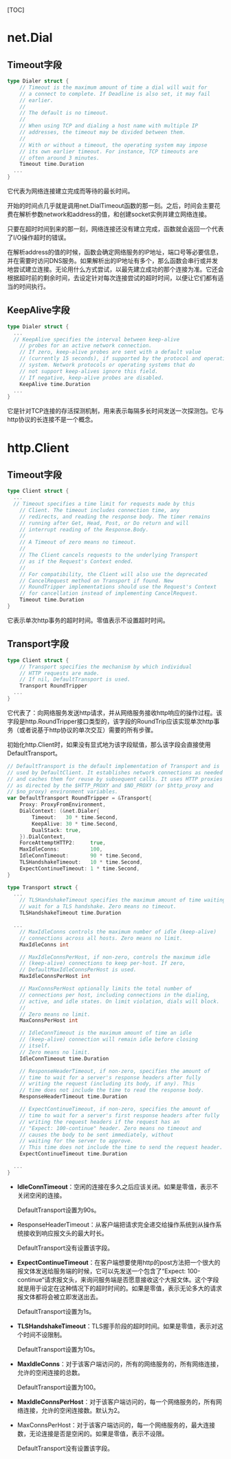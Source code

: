 [TOC]

# net.Dial

## Timeout字段

```go
type Dialer struct {
	// Timeout is the maximum amount of time a dial will wait for
	// a connect to complete. If Deadline is also set, it may fail
	// earlier.
	//
	// The default is no timeout.
	//
	// When using TCP and dialing a host name with multiple IP
	// addresses, the timeout may be divided between them.
	//
	// With or without a timeout, the operating system may impose
	// its own earlier timeout. For instance, TCP timeouts are
	// often around 3 minutes.
	Timeout time.Duration
  ...
}
```

 它代表为网络连接建立完成而等待的最长时间。

开始的时间点几乎就是调用net.DialTimeout函数的那一刻。之后，时间会主要花费在解析参数network和address的值，和创建socket实例并建立网络连接。

只要在超时时间到来的那一刻，网络连接还没有建立完成，函数就会返回一个代表了I/O操作超时的错误。

在解析address的值的时候，函数会确定网络服务的IP地址，端口号等必要信息，并在需要时访问DNS服务。如果解析出的IP地址有多个，那么函数会串行或并发地尝试建立连接。无论用什么方式尝试，以最先建立成功的那个连接为准。它还会根据超时前的剩余时间，去设定针对每次连接尝试的超时时间，以便让它们都有适当的时间执行。

## KeepAlive字段

```go
type Dialer struct {
  ...
  // KeepAlive specifies the interval between keep-alive
	// probes for an active network connection.
	// If zero, keep-alive probes are sent with a default value
	// (currently 15 seconds), if supported by the protocol and operating
	// system. Network protocols or operating systems that do
	// not support keep-alives ignore this field.
	// If negative, keep-alive probes are disabled.
	KeepAlive time.Duration
  ...
}
```

它是针对TCP连接的存活探测机制，用来表示每隔多长时间发送一次探测包。它与http协议的长连接不是一个概念。



# http.Client

## Timeout字段

```go
type Client struct {
  ...
  // Timeout specifies a time limit for requests made by this
	// Client. The timeout includes connection time, any
	// redirects, and reading the response body. The timer remains
	// running after Get, Head, Post, or Do return and will
	// interrupt reading of the Response.Body.
	//
	// A Timeout of zero means no timeout.
	//
	// The Client cancels requests to the underlying Transport
	// as if the Request's Context ended.
	//
	// For compatibility, the Client will also use the deprecated
	// CancelRequest method on Transport if found. New
	// RoundTripper implementations should use the Request's Context
	// for cancellation instead of implementing CancelRequest.
	Timeout time.Duration
}
```

它表示单次http事务的超时时间。零值表示不设置超时时间。

## Transport字段

```go
type Client struct {
	// Transport specifies the mechanism by which individual
	// HTTP requests are made.
	// If nil, DefaultTransport is used.
	Transport RoundTripper
  ...
}

```

它代表了：向网络服务发送http请求，并从网络服务接收http响应的操作过程。该字段是http.RoundTripper接口类型的，该字段的RoundTrip应该实现单次http事务（或者说基于http协议的单次交互）需要的所有步骤。

初始化http.Client时，如果没有显式地为该字段赋值，那么该字段会直接使用DefaultTransport。

```go
// DefaultTransport is the default implementation of Transport and is
// used by DefaultClient. It establishes network connections as needed
// and caches them for reuse by subsequent calls. It uses HTTP proxies
// as directed by the $HTTP_PROXY and $NO_PROXY (or $http_proxy and
// $no_proxy) environment variables.
var DefaultTransport RoundTripper = &Transport{
	Proxy: ProxyFromEnvironment,
	DialContext: (&net.Dialer{
		Timeout:   30 * time.Second,
		KeepAlive: 30 * time.Second,
		DualStack: true,
	}).DialContext,
	ForceAttemptHTTP2:     true,
	MaxIdleConns:          100,
	IdleConnTimeout:       90 * time.Second,
	TLSHandshakeTimeout:   10 * time.Second,
	ExpectContinueTimeout: 1 * time.Second,
}

type Transport struct {
  ...
	// TLSHandshakeTimeout specifies the maximum amount of time waiting to
	// wait for a TLS handshake. Zero means no timeout.
	TLSHandshakeTimeout time.Duration

  ...
	// MaxIdleConns controls the maximum number of idle (keep-alive)
	// connections across all hosts. Zero means no limit.
	MaxIdleConns int

	// MaxIdleConnsPerHost, if non-zero, controls the maximum idle
	// (keep-alive) connections to keep per-host. If zero,
	// DefaultMaxIdleConnsPerHost is used.
	MaxIdleConnsPerHost int

	// MaxConnsPerHost optionally limits the total number of
	// connections per host, including connections in the dialing,
	// active, and idle states. On limit violation, dials will block.
	//
	// Zero means no limit.
	MaxConnsPerHost int

	// IdleConnTimeout is the maximum amount of time an idle
	// (keep-alive) connection will remain idle before closing
	// itself.
	// Zero means no limit.
	IdleConnTimeout time.Duration

	// ResponseHeaderTimeout, if non-zero, specifies the amount of
	// time to wait for a server's response headers after fully
	// writing the request (including its body, if any). This
	// time does not include the time to read the response body.
	ResponseHeaderTimeout time.Duration

	// ExpectContinueTimeout, if non-zero, specifies the amount of
	// time to wait for a server's first response headers after fully
	// writing the request headers if the request has an
	// "Expect: 100-continue" header. Zero means no timeout and
	// causes the body to be sent immediately, without
	// waiting for the server to approve.
	// This time does not include the time to send the request header.
	ExpectContinueTimeout time.Duration

  ...
}
```

- **IdleConnTimeout**：空闲的连接在多久之后应该关闭。如果是零值，表示不关闭空闲的连接。

  DefaultTransport设置为90s。

- ResponseHeaderTimeout：从客户端把请求完全递交给操作系统到从操作系统接收到响应报文头的最大时长。

  DefaultTransport没有设置该字段。

- **ExpectContinueTimeout**：在客户端想要使用http的post方法把一个很大的报文体发送给服务端的时候，它可以先发送一个包含了“Expect: 100-continue“请求报文头，来询问服务端是否愿意接收这个大报文体。这个字段就是用于设定在这种情况下的超时时间的。如果是零值，表示无论多大的请求报文体都将会被立即发送出去。

  DefaultTransport设置为1s。

- **TLSHandshakeTimeout**：TLS握手阶段的超时时间。如果是零值，表示对这个时间不设限制。

  DefaultTransport设置为10s。

- **MaxIdleConns**：对于该客户端访问的，所有的网络服务的，所有网络连接，允许的空闲连接的总数。

  DefaultTransport设置为100。

- **MaxIdleConnsPerHost**：对于该客户端访问的，每一个网络服务的，所有网络连接，允许的空闲连接数。默认为2。

- MaxConnsPerHost：对于该客户端访问的，每一个网络服务的，最大连接数，无论连接是否是空闲的。如果是零值，表示不设限。

  DefaultTransport没有设置该字段。